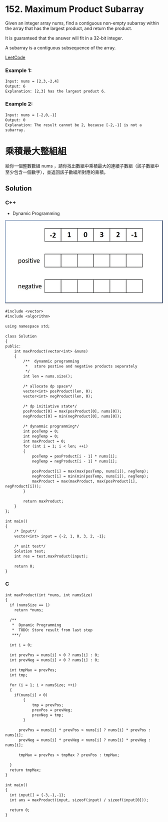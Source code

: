 # 152. Maximum Product Subarray
Given an integer array nums, find a contiguous non-empty subarray within the array that has the largest product, and return the product.

It is guaranteed that the answer will fit in a 32-bit integer.

A subarray is a contiguous subsequence of the array.

[LeetCode](https://leetcode.com/problems/maximum-product-subarray)  

### Example 1:
```
Input: nums = [2,3,-2,4]
Output: 6
Explanation: [2,3] has the largest product 6.
```

### Example 2:
```
Input: nums = [-2,0,-1]
Output: 0
Explanation: The result cannot be 2, because [-2,-1] is not a subarray.
```


# 乘積最大整組組

給你一個整數數組 nums ，請你找出數組中乘積最大的連續子數組（該子數組中至少包含一個數字），並返回該子數組所對應的乘積。


## Solution

### C++
* Dynamic Programming
<img src="img/152.gif"  width = "700"/>

```
#include <vector>
#include <algorithm>

using namespace std;

class Solution
{
public:
    int maxProduct(vector<int> &nums)
    {
        /**  dynammic programming
         *   store postive and negative products separately
         */
        int len = nums.size();

        /* allocate dp space*/
        vector<int> posProduct(len, 0);
        vector<int> negProduct(len, 0);

        /* dp initiative state*/
        posProduct[0] = max(posProduct[0], nums[0]);
        negProduct[0] = min(negProduct[0], nums[0]);

        /* dynammic programming*/
        int posTemp = 0;
        int negTemp = 0;
        int maxProduct = 0;
        for (int i = 1; i < len; ++i)
        {
            posTemp = posProduct[i - 1] * nums[i];
            negTemp = negProduct[i - 1] * nums[i];

            posProduct[i] = max(max(posTemp, nums[i]), negTemp);
            negProduct[i] = min(min(posTemp, nums[i]), negTemp);
            maxProduct = max(maxProduct, max(posProduct[i], negProduct[i]));
        }

        return maxProduct;
    }
};

int main()
{
    /* Input*/
    vector<int> input = {-2, 1, 0, 3, 2, -1};

    /* unit test*/
    Solution test;
    int res = test.maxProduct(input);

    return 0;
}
```

### C
```
int maxProduct(int *nums, int numsSize)
{
  if (numsSize == 1)
    return *nums;

  /** 
   *  Dynamic Programming
   *  TODO: Store result from last step
   ***/
  
  int i = 0;

  int prevPos = nums[i] > 0 ? nums[i] : 0;
  int prevNeg = nums[i] < 0 ? nums[i] : 0;

  int tmpMax = prevPos;
  int tmp;

  for (i = 1; i < numsSize; ++i)
  {
    if(nums[i] < 0)
        {
            tmp = prevPos;
            prevPos = prevNeg;
            prevNeg = tmp;
        }
    
      prevPos = nums[i] * prevPos > nums[i] ? nums[i] * prevPos : nums[i];
      prevNeg = nums[i] * prevNeg < nums[i] ? nums[i] * prevNeg : nums[i];

      tmpMax = prevPos > tmpMax ? prevPos : tmpMax;    
    
  }
  return tmpMax;
}

int main()
{
  int input[] = {-3,-1,-1};
  int ans = maxProduct(input, sizeof(input) / sizeof(input[0]));

  return 0;
}
```